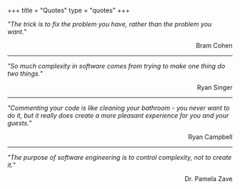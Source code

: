 +++
title = "Quotes"
type = "quotes"
+++

_"The trick is to fix the problem you have, rather than the problem you want._"
<div style="text-align: right">Bram Cohen</div>

<hr/>

_"So much complexity in software comes from trying to make one thing do two things._"
<div style="text-align: right">Ryan Singer</div>

<hr/>

_"Commenting your code is like cleaning your bathroom - you never want to do it, but it really does create a more pleasant experience for you and your guests._"
<div style="text-align: right">Ryan Campbell</div>

<hr/>

_"The purpose of software engineering is to control complexity, not to create it._"
<div style="text-align: right">Dr. Pamela Zave</div>